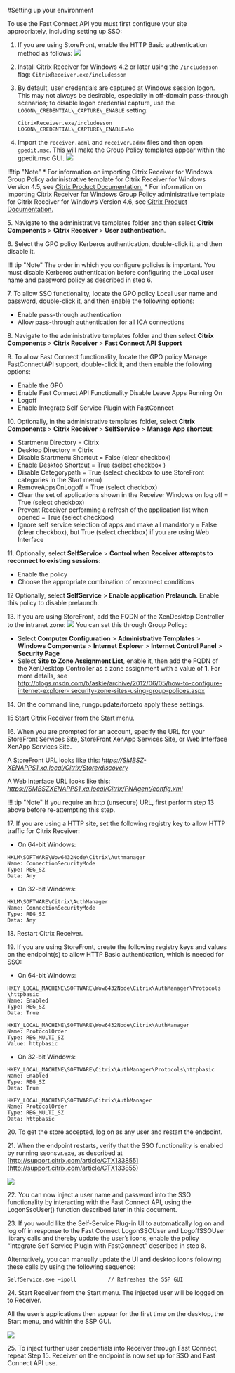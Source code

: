 #Setting up your environment

To use the Fast Connect API you must first configure your site
appropriately, including setting up SSO:

 1. If you are using StoreFront, enable the HTTP Basic authentication method as follows:
![](./setting-up-your-environment.png)
 2. Install Citrix Receiver for Windows 4.2 or later using the `/includesson` flag: `CitrixReceiver.exe/includesson`
 3. By default, user credentials are captured at Windows session logon. This may not always be desirable, especially in off-domain pass-through scenarios; to disable logon credential capture, use the `LOGON\_CREDENTIAL\_CAPTURE\_ENABLE` setting:

        CitrixReceiver.exe/includesson
		LOGON\_CREDENTIAL\_CAPTURE\_ENABLE=No
    
 4. Import the `receiver.adml` and `receiver.admx` files and then open `gpedit.msc`. This will make the Group Policy templates appear within the gpedit.msc
GUI. ![](./gpedit-msc-gui.png)  

!!!tip "Note"
	    * For information on importing Citrix Receiver for Windows Group Policy administrative template for Citrix Receiver for Windows Version 4.5, see [Citrix Product Documentation.](http://docs.citrix.com/en-us/receiver/windows/4-5/configure/ica-import-icaclient-template-v2.html)
		* For information on importing Citrix Receiver for Windows Group Policy administrative template for Citrix Receiver for Windows Version 4.6, see [Citrix Product Documentation.](http://docs.citrix.com/en-us/receiver/windows/4-6/configure/ica-import-icaclient-template-v2.html)
				
&#53;. Navigate to the administrative templates folder and then select **Citrix Components** > **Citrix Receiver** > **User authentication**.

&#54;. Select the GPO policy Kerberos authentication, double-click it, and then disable it.

!!! tip "Note"
		 The order in which you configure policies is important. You must disable Kerberos authentication before configuring the Local user name and password policy as described in step 6. 

&#55;. To allow SSO functionality, locate the GPO policy Local user name and password, double-click it, and then enable the following options:

  * Enable pass-through authentication
  * Allow pass-through authentication for all ICA connections

&#56;. Navigate to the administrative templates folder and then select **Citrix Components** > **Citrix Receiver** > **Fast Connect API Support**

&#57;. To allow Fast Connect functionality, locate the GPO policy Manage FastConnectAPI support, double-click it, and then enable the following options:

  * Enable the GPO
  * Enable Fast Connect API Functionality Disable Leave Apps Running On
  * Logoff
  * Enable Integrate Self Service Plugin with FastConnect

&#49;&#48;. Optionally, in the administrative templates folder, select **Citrix Components** > **Citrix Receiver** > **SelfService** > **Manage App shortcut**:

  * Startmenu Directory = Citrix
  * Desktop Directory = Citrix
  * Disable Startmenu Shortcut = False (clear checkbox)
  * Enable Desktop Shortcut = True (select checkbox )
  * Disable Categorypath = True (select checkbox to use StoreFront categories in the Start menu)
  * RemoveAppsOnLogoff = True (select checkbox)
  * Clear the set of applications shown in the Receiver Windows on log off = True (select checkbox)
  * Prevent Receiver performing a refresh of the application list when opened = True (select checkbox)
  * Ignore self service selection of apps and make all mandatory = False (clear checkbox), but True (select checkbox) if you are using Web Interface

&#49;&#49;. Optionally, select **SelfService** > **Control when Receiver attempts to reconnect to existing sessions**: 

  * Enable the policy
  * Choose the appropriate combination of reconnect conditions

&#49;&#50; Optionally, select **SelfService** > **Enable application Prelaunch**. Enable this policy to disable prelaunch.

&#49;&#51;. If you are using StoreFront, add the FQDN of the XenDesktop Controller to the intranet zone: ![](./add-fqdn.png)
You can set this through Group Policy:
* Select **Computer Configuration** > **Administrative Templates** > **Windows Components** > **Internet Explorer** > **Internet Control Panel** > **Security Page*** Select **Site to Zone Assignment List**, enable it, then add the FQDN of the XenDesktop Controller as a zone assignment with a value of **1**. For more details, see[http://blogs.msdn.com/b/askie/archive/2012/06/05/how-to-configure-internet-explorer- security-zone-sites-using-group-polices.aspx]()

&#49;&#52;. On the command line, rungpupdate/forceto apply these settings.

&#49;&#53; Start Citrix Receiver from the Start menu.

&#49;&#54;. When you are prompted for an account, specify the URL for your StoreFront Services Site, StoreFront XenApp Services Site, or Web Interface XenApp Services Site. 

A StoreFront URL looks like this: *https://SMBSZ-XENAPPS1.xa.local/Citrix/Store/discovery*

A Web Interface URL looks like this: *https://SMBSZXENAPPS1.xa.local/Citrix/PNAgent/config.xml*

!!! tip "Note"
		If you require an http (unsecure) URL, first perform step 13 above before re-attempting this step.

&#49;&#55;. If you are using a HTTP site, set the following registry key to allow HTTP traffic for Citrix Receiver:

* On 64-bit Windows:

```
HKLM\SOFTWARE\Wow6432Node\Citrix\AuthmanagerName: ConnectionSecurityModeType: REG_SZData: Any
```
* On 32-bit Windows:

```
HKLM\SOFTWARE\Citrix\AuthManagerName: ConnectionSecurityModeType: REG_SZData: Any
```
&#49;&#56;. Restart Citrix Receiver.

&#49;&#57;. If you are using StoreFront, create the following registry keys and
values on the endpoint(s) to allow HTTP Basic authentication, which is needed for SSO:

* On 64-bit Windows:

```
HKEY_LOCAL_MACHINE\SOFTWARE\Wow6432Node\Citrix\AuthManager\Protocols\httpbasic 
Name: Enabled
Type: REG_SZ 
Data: True
```
```
HKEY_LOCAL_MACHINE\SOFTWARE\Wow6432Node\Citrix\AuthManager 
Name: ProtocolOrderType: REG_MULTI_SZValue: httpbasic```
* On 32-bit Windows:

```
HKEY_LOCAL_MACHINE\SOFTWARE\Citrix\AuthManager\Protocols\httpbasic 
Name: EnabledType: REG_SZ 
Data: True
```
```
HKEY_LOCAL_MACHINE\SOFTWARE\Citrix\AuthManager 
Name: ProtocolOrderType: REG_MULTI_SZData: httpbasic
```

&#50;&#48;. To get the store accepted, log on as any user and restart the endpoint.

&#50;&#49;. When the endpoint restarts, verify that the SSO functionality is enabled by running ssonsvr.exe, as described at [http://support.citrix.com/article/CTX133855](http://support.citrix.com/article/CTX133855)

![](./verify-sso.png)

&#50;&#50;. You can now inject a user name and password into the SSO functionality by interacting with the Fast Connect API, using the LogonSsoUser() function described later in this document.

&#50;&#51;. If you would like the Self-Service Plug-in UI to automatically log on and log off in response to the Fast Connect LogonSSOUser and LogoffSSOUser library calls and thereby update the user’s icons, enable the policy “Integrate Self Service Plugin with FastConnect” described in step 8.
Alternatively, you can manually update the UI and desktop icons following these calls by using the following sequence:
```SelfService.exe –ipoll 			// Refreshes the SSP GUI```
&#50;&#52;. Start Receiver from the Start menu. The injected user will be logged on to Receiver.

All the user’s applications then appear for the first time on the desktop, the Start menu, and within the SSP GUI.

![](./launch-receiver.png)

&#50;&#53;. To inject further user credentials into Receiver through Fast Connect, repeat Step 15. Receiver on the endpoint is now set up for SSO and Fast Connect API use.
